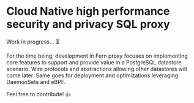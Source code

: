 <!--
SPDX-FileCopyrightText:  Copyright © 2022 The Fern Authors <team@fernproxy.io>
SPDX-License-Identifier: Apache-2.0
-->

# Cloud Native high performance security and privacy SQL proxy

Work in progress... ⏳

For the time being, development in Fern proxy focuses on implementing core
features to support and provide value in a PostgreSQL datastore scenario.
Wire protocols and abstractions allowing other datastores will come later.
Same goes for deployment and optimizations leveraging DaemonSets and eBPF.

Feel free to contribute! 👍
